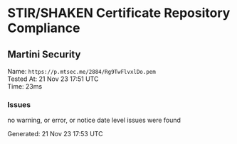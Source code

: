 # STIR/SHAKEN Certificate Repository Compliance

## Martini Security

Name: `https://p.mtsec.me/2884/Rg9TwFlvxlDo.pem`\
Tested At: 21 Nov 23 17:51 UTC\
Time: 23ms

### Issues

no warning, or error, or notice date level issues were found

Generated: 21 Nov 23 17:53 UTC